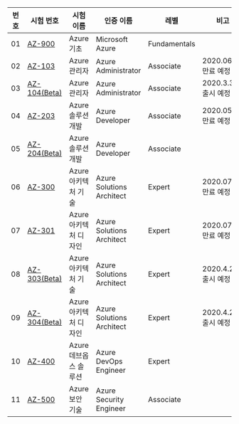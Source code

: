 | 번호 | 시험 번호 | 시험 이름 | 인증 이름 | 레벨 | 비고 |
| --- | --- | --- | --- | --- | --- |
| 01 | [AZ-900](https://docs.microsoft.com/ko-kr/learn/certifications/exams/az-900) | Azure 기초 | Microsoft Azure | Fundamentals | |
| 02 | [AZ-103](https://docs.microsoft.com/ko-kr/learn/certifications/exams/az-103) | Azure 관리자 | Azure Administrator | Associate | 2020.06.30 만료 예정|
| 03 | [AZ-104(Beta)](https://docs.microsoft.com/ko-kr/learn/certifications/exams/az-104) | Azure 관리자 | Azure Administrator | Associate | 2020.3.31 출시 예정 |
| 04 | [AZ-203](https://docs.microsoft.com/ko-kr/learn/certifications/exams/az-203) | Azure 솔루션 개발 | Azure Developer | Associate | 2020.05.31 만료 예정 |
| 05 | [AZ-204(Beta)](https://docs.microsoft.com/ko-kr/learn/certifications/exams/az-204) | Azure 솔루션 개발 | Azure Developer | Associate | |
| 06 | [AZ-300](https://docs.microsoft.com/ko-kr/learn/certifications/exams/az-204) | Azure 아키텍처 기술 | Azure Solutions Architect | Expert | 2020.07.28 만료 예정 |
| 07 | [AZ-301](https://docs.microsoft.com/ko-kr/learn/certifications/exams/az-301) | Azure 아키텍처 디자인 | Azure Solutions Architect | Expert | 2020.07.28 만료 예정 |
| 08 | [AZ-303(Beta)](https://docs.microsoft.com/ko-kr/learn/certifications/exams/az-303) | Azure 아키텍처 기술 | Azure Solutions Architect | Expert | 2020.4.28 출시 예정 |
| 09 | [AZ-304(Beta)](https://docs.microsoft.com/ko-kr/learn/certifications/exams/az-304) | Azure 아키텍처 디자인 | Azure Solutions Architect | Expert | 2020.4.28 출시 예정 |
| 10 | [AZ-400](https://docs.microsoft.com/en-us/learn/certifications/exams/az-400) | Azure 데브옵스 솔루션 | Azure DevOps Engineer | Expert | |
| 11 | [AZ-500](https://docs.microsoft.com/ko-kr/learn/certifications/exams/az-500) | Azure 보안 기술 | Azure Security Engineer | Associate | |
